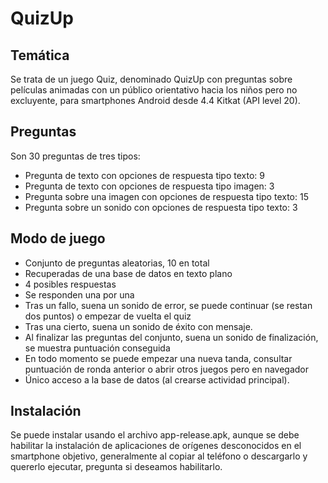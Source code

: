 # QuizUp

## Temática
Se trata de un juego Quiz, denominado QuizUp con preguntas sobre películas animadas con un público orientativo hacia los niños pero no excluyente, para smartphones Android desde 4.4 Kitkat (API level 20).

## Preguntas
Son 30 preguntas de tres tipos:
+ Pregunta de texto con opciones de respuesta tipo texto: 9
+ Pregunta de texto con opciones de respuesta tipo imagen: 3
+ Pregunta sobre una imagen con opciones de respuesta tipo texto: 15
+ Pregunta sobre un sonido con opciones de respuesta tipo texto: 3

## Modo de juego
+ Conjunto de preguntas aleatorias, 10 en total
+ Recuperadas de una base de datos en texto plano
+ 4 posibles respuestas
+ Se responden una por una
+ Tras un fallo, suena un sonido de error, se puede continuar (se restan dos puntos) o empezar de vuelta el quiz
+ Tras una cierto, suena un sonido de éxito con mensaje.
+ Al finalizar las preguntas del conjunto, suena un sonido de finalización, se muestra puntuación conseguida
+ En todo momento se puede empezar una nueva tanda, consultar puntuación de ronda anterior o abrir otros juegos pero en navegador
+ Único acceso a la base de datos (al crearse actividad principal).

## Instalación
Se puede instalar usando el archivo app-release.apk, aunque se debe habilitar la instalación de aplicaciones de orígenes desconocidos en el smartphone objetivo, generalmente al copiar al teléfono o descargarlo y quererlo ejecutar, pregunta si deseamos habilitarlo.

